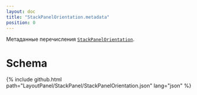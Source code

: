 ```yaml
---
layout: doc
title: "StackPanelOrientation.metadata"
position: 0
---
```


Метаданные перечисления [`StackPanelOrientation`](../).

# Schema

{% include github.html path="LayoutPanel/StackPanel/StackPanelOrientation.json" lang="json" %}
